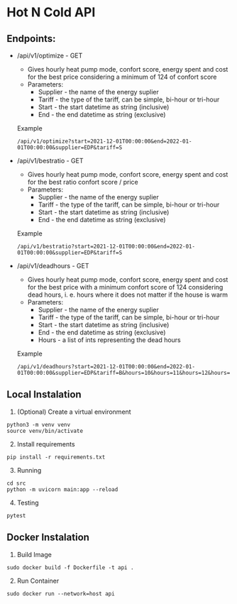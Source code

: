 # Hot N Cold API

## Endpoints:

-  /api/v1/optimize - GET
    - Gives hourly heat pump mode, confort score, energy spent and cost for the best price considering a minimum of 124 of confort score
    - Parameters:
        - Supplier - the name of the energy suplier
        - Tariff - the type of the tariff, can be simple, bi-hour or tri-hour
        - Start - the start datetime as string (inclusive)
        - End - the end datetime as string (exclusive)
    
    Example
    ```
    /api/v1/optimize?start=2021-12-01T00:00:00&end=2022-01-01T00:00:00&supplier=EDP&tariff=S
    ```
-  /api/v1/bestratio - GET
    - Gives hourly heat pump mode, confort score, energy spent and cost for the best ratio confort score / price
    - Parameters:
        - Supplier - the name of the energy suplier
        - Tariff - the type of the tariff, can be simple, bi-hour or tri-hour
        - Start - the start datetime as string (inclusive)
        - End - the end datetime as string (exclusive)
    
    Example
    ```
    /api/v1/bestratio?start=2021-12-01T00:00:00&end=2022-01-01T00:00:00&supplier=EDP&tariff=S
    ```
-  /api/v1/deadhours - GET
     - Gives hourly heat pump mode, confort score, energy spent and cost for the best price with a minimum confort score of 124 considering dead hours, i. e. hours where it does not matter if the house is warm
    - Parameters:
        - Supplier - the name of the energy suplier
        - Tariff - the type of the tariff, can be simple, bi-hour or tri-hour
        - Start - the start datetime as string (inclusive)
        - End - the end datetime as string (exclusive)
        - Hours - a list of ints representing the dead hours
    
    Example
    ```
    /api/v1/deadhours?start=2021-12-01T00:00:00&end=2022-01-01T00:00:00&supplier=EDP&tariff=B&hours=10&hours=11&hours=12&hours=13&hours=14
    ```

## Local Instalation

1. (Optional) Create a virtual environment
```
python3 -m venv venv
source venv/bin/activate
```

2. Install requirements
```
pip install -r requirements.txt
```

3. Running 
```
cd src
python -m uvicorn main:app --reload
```

4. Testing
```
pytest
```

## Docker Instalation

1. Build Image
```
sudo docker build -f Dockerfile -t api .
```

2. Run Container
```
sudo docker run --network=host api
```

